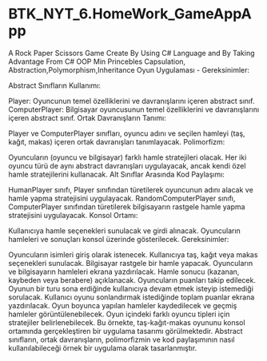 # BTK_NYT_6.HomeWork_GameAppApp
A Rock Paper Scissors Game Create By Using C# Language and By Taking Advantage From C# OOP Min Princebles Capsulation, Abstraction,Polymorphism,Inheritance
Oyun Uygulaması - Gereksinimler:

Abstract Sınıfların Kullanımı:

Player: Oyuncunun temel özelliklerini ve davranışlarını içeren abstract sınıf.
ComputerPlayer: Bilgisayar oyuncusunun temel özelliklerini ve davranışlarını içeren abstract sınıf.
Ortak Davranışların Tanımı:

Player ve ComputerPlayer sınıfları, oyuncu adını ve seçilen hamleyi (taş, kağıt, makas) içeren ortak davranışları tanımlayacak.
Polimorfizm:

Oyuncuların (oyuncu ve bilgisayar) farklı hamle stratejileri olacak.
Her iki oyuncu türü de aynı abstract davranışları uygulayacak, ancak kendi özel hamle stratejilerini kullanacak.
Alt Sınıflar Arasında Kod Paylaşımı:

HumanPlayer sınıfı, Player sınıfından türetilerek oyuncunun adını alacak ve hamle yapma stratejisini uygulayacak.
RandomComputerPlayer sınıfı, ComputerPlayer sınıfından türetilerek bilgisayarın rastgele hamle yapma stratejisini uygulayacak.
Konsol Ortamı:

Kullanıcıya hamle seçenekleri sunulacak ve girdi alınacak.
Oyuncuların hamleleri ve sonuçları konsol üzerinde gösterilecek.
Gereksinimler:

Oyuncuların isimleri giriş olarak istenecek.
Kullanıcıya taş, kağıt veya makas seçenekleri sunulacak.
Bilgisayar rastgele bir hamle yapacak.
Oyuncuların ve bilgisayarın hamleleri ekrana yazdırılacak.
Hamle sonucu (kazanan, kaybeden veya berabere) açıklanacak.
Oyuncuların puanları takip edilecek.
Oyunun bir turu sona erdiğinde kullanıcıya devam etmek isteyip istemediği sorulacak.
Kullanıcı oyunu sonlandırmak istediğinde toplam puanlar ekrana yazdırılacak.
Oyun boyunca yapılan hamleler kaydedilecek ve geçmiş hamleler görüntülenebilecek.
Oyun içindeki farklı oyuncu tipleri için stratejiler belirlenebilecek.
Bu örnekte, taş-kağıt-makas oyununu konsol ortamında gerçekleştiren bir uygulama tasarımı görülmektedir. Abstract sınıfların, ortak davranışların, polimorfizmin ve kod paylaşımının nasıl kullanılabileceği örnek bir uygulama olarak tasarlanmıştır.
